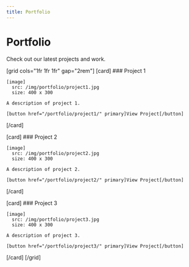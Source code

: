 ```yaml
---
title: Portfolio
---
```


# Portfolio

Check out our latest projects and work.

[grid cols="1fr 1fr 1fr" gap="2rem"]
  [card]
    ### Project 1
    
    [image]
      src: /img/portfolio/project1.jpg
      size: 400 x 300
    
    A description of project 1.
    
    [button href="/portfolio/project1/" primary]View Project[/button]
  [/card]
  
  [card]
    ### Project 2
    
    [image]
      src: /img/portfolio/project2.jpg
      size: 400 x 300
    
    A description of project 2.
    
    [button href="/portfolio/project2/" primary]View Project[/button]
  [/card]
  
  [card]
    ### Project 3
    
    [image]
      src: /img/portfolio/project3.jpg
      size: 400 x 300
    
    A description of project 3.
    
    [button href="/portfolio/project3/" primary]View Project[/button]
  [/card]
[/grid]
